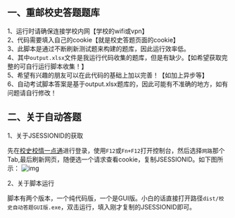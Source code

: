 ## 一、重邮校史答题题库
1、运行时请确保连接学校内网【学校的wifi或vpn】
<br/>
2、代码需要填入自己的cookie【就是校史答题页面的cookie】
<br/>
3、此脚本是通过不断刷新测试题来构建的题库，因此运行效率低。
<br/>
4、其中`output.xlsx`文件是我运行代码收集的题库，但是有缺少。【如希望获取完整的可自行运行脚本收集！】
<br/>
5、希望有兴趣的朋友可以在此代码的基础上加以完善！【如加上异步等】
<br/>
6、自动考试脚本答案是基于output.xlsx题库的，因此可能有不准确的地方，如有问题请自行修改！

## 二、关于自动答题

1、关于JSESSIONID的获取

先在[校史校情一点通](http://172.20.2.22:8080/index/index.html)进行登录，使用`F12`或`Fn+F12`打开控制台，然后选择`网路`那个Tab,最后刷新网页，随便选一个请求查看cookie，复制JSESSIONID。如下图所示：
![img]([img\QQ_1720341542579.png](https://github.com/Smartloe/The_question_bank_of_school_history_of_cqupt/blob/main/img/QQ_1720341542579.png))

2、关于脚本运行

脚本有两个版本，一个纯代码版，一个是GUI版。小白的话直接打开路径`dist/校史自动答题GUI版.exe`，双击运行，填入刚才复制的JSESSIONID即可。
